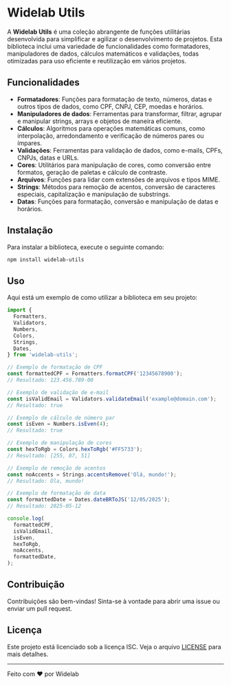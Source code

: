 # Widelab Utils

A **Widelab Utils** é uma coleção abrangente de funções utilitárias desenvolvida para simplificar e agilizar o desenvolvimento de projetos. Esta biblioteca inclui uma variedade de funcionalidades como formatadores, manipuladores de dados, cálculos matemáticos e validações, todas otimizadas para uso eficiente e reutilização em vários projetos.

## Funcionalidades

- **Formatadores**: Funções para formatação de texto, números, datas e outros tipos de dados, como CPF, CNPJ, CEP, moedas e horários.
- **Manipuladores de dados**: Ferramentas para transformar, filtrar, agrupar e manipular strings, arrays e objetos de maneira eficiente.
- **Cálculos**: Algoritmos para operações matemáticas comuns, como interpolação, arredondamento e verificação de números pares ou ímpares.
- **Validações**: Ferramentas para validação de dados, como e-mails, CPFs, CNPJs, datas e URLs.
- **Cores**: Utilitários para manipulação de cores, como conversão entre formatos, geração de paletas e cálculo de contraste.
- **Arquivos**: Funções para lidar com extensões de arquivos e tipos MIME.
- **Strings**: Métodos para remoção de acentos, conversão de caracteres especiais, capitalização e manipulação de substrings.
- **Datas**: Funções para formatação, conversão e manipulação de datas e horários.

## Instalação

Para instalar a biblioteca, execute o seguinte comando:

```bash
npm install widelab-utils
```

## Uso

Aqui está um exemplo de como utilizar a biblioteca em seu projeto:

```typescript
import {
  Formatters,
  Validators,
  Numbers,
  Colors,
  Strings,
  Dates,
} from 'widelab-utils';

// Exemplo de formatação de CPF
const formattedCPF = Formatters.formatCPF('12345678900');
// Resultado: 123.456.789-00

// Exemplo de validação de e-mail
const isValidEmail = Validators.validateEmail('example@domain.com');
// Resultado: true

// Exemplo de cálculo de número par
const isEven = Numbers.isEven(4);
// Resultado: true

// Exemplo de manipulação de cores
const hexToRgb = Colors.hexToRgb('#FF5733');
// Resultado: [255, 87, 51]

// Exemplo de remoção de acentos
const noAccents = Strings.accentsRemove('Olá, mundo!');
// Resultado: Ola, mundo!

// Exemplo de formatação de data
const formattedDate = Dates.dateBRToJS('12/05/2025');
// Resultado: 2025-05-12

console.log(
  formattedCPF,
  isValidEmail,
  isEven,
  hexToRgb,
  noAccents,
  formattedDate,
);
```

## Contribuição

Contribuições são bem-vindas! Sinta-se à vontade para abrir uma issue ou enviar um pull request.

## Licença

Este projeto está licenciado sob a licença ISC. Veja o arquivo [LICENSE](./LICENSE) para mais detalhes.

---

Feito com ❤️ por Widelab
